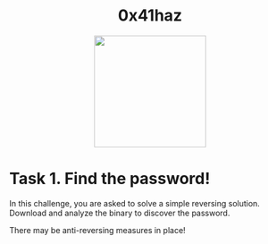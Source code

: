 # <div align="center">0x41haz</div>
<div align="center">
  <img src="https://github.com/user-attachments/assets/d1a28066-5e54-4f86-ba21-2353d5ecb097" height="200"></img>
</div>

# Task 1. Find the password!

In this challenge, you are asked to solve a simple reversing solution. Download and analyze the binary to discover the password.

There may be anti-reversing measures in place!
